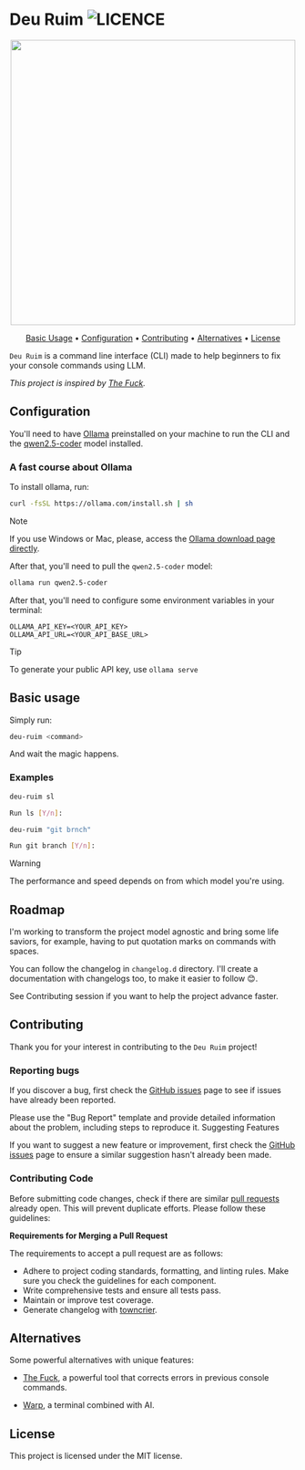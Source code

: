 # Deu Ruim ![LICENCE](https://img.shields.io/github/license/RWallan/deu-ruim)

<p align="center">
    <img src="https://github.com/user-attachments/assets/cf40c5b8-33f2-4a69-b0f8-5f7a90efb715" width="500">
</p>


<p align="center">
    <a href="#basic-usage">Basic Usage</a> •
    <a href="#configuration">Configuration</a> •
    <a href="#contributing">Contributing</a> •
    <a href="#alternatives">Alternatives</a> •
    <a href="#license">License</a>
</p>

`Deu Ruim` is a command line interface (CLI) made to help beginners to fix your console commands using LLM.

*This project is inspired by [The Fuck](https://github.com/nvbn/thefuck).*

## Configuration

You'll need to have [Ollama](https://ollama.com/) preinstalled on your machine to run the CLI and the [qwen2.5-coder](https://ollama.com/library/qwen2.5-coder) model installed.

### A fast course about Ollama

To install ollama, run:

```bash
curl -fsSL https://ollama.com/install.sh | sh
```

> [!NOTE]
> If you use Windows or Mac, please, access the [Ollama download page directly](https://ollama.com/download).

After that, you'll need to pull the `qwen2.5-coder` model:

```bash
ollama run qwen2.5-coder
```

After that, you'll need to configure some environment variables in your terminal:

```
OLLAMA_API_KEY=<YOUR_API_KEY>
OLLAMA_API_URL=<YOUR_API_BASE_URL>
```

> [!TIP]
> To generate your public API key, use `ollama serve`

## Basic usage

Simply run:

```bash
deu-ruim <command>
```

And wait the magic happens.

### Examples

```bash
deu-ruim sl

Run ls [Y/n]: 
```

```bash
deu-ruim "git brnch"

Run git branch [Y/n]:
```

> [!WARNING]
> The performance and speed depends on from which model you're using.

## Roadmap

I'm working to transform the project model agnostic and bring some life saviors, for example, having to put quotation marks on commands with spaces.

You can follow the changelog in `changelog.d` directory. I'll create a documentation with changelogs too, to make it easier to follow 😊.

See Contributing session if you want to help the project advance faster.

## Contributing

Thank you for your interest in contributing to the `Deu Ruim` project!

### Reporting bugs

If you discover a bug, first check the [GitHub issues](https://github.com/RWallan/deu-ruim/issues) page to see if issues have already been reported.

Please use the "Bug Report" template and provide detailed information about the problem, including steps to reproduce it.
Suggesting Features

If you want to suggest a new feature or improvement, first check the [GitHub issues](https://github.com/RWallan/deu-ruim/issues) page to ensure a similar suggestion hasn't already been made.

### Contributing Code

Before submitting code changes, check if there are similar [pull requests](https://github.com/RWallan/deu-ruim/pulls) already open. This will prevent duplicate efforts. Please follow these guidelines:

**Requirements for Merging a Pull Request**

The requirements to accept a pull request are as follows:

* Adhere to project coding standards, formatting, and linting rules. Make sure you check the guidelines for each component.
* Write comprehensive tests and ensure all tests pass.
* Maintain or improve test coverage.
* Generate changelog with [towncrier](https://github.com/twisted/towncrier).

## Alternatives

Some powerful alternatives with unique features:

- [The Fuck](https://github.com/nvbn/thefuck), a powerful tool that corrects errors in previous console commands.

- [Warp](https://www.warp.dev/), a terminal combined with AI.

## License

This project is licensed under the MIT license.
